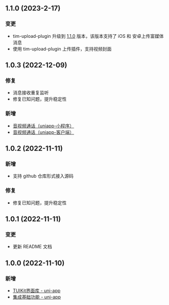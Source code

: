 ## 1.1.0 (2023-2-17)
### 变更
- tim-upload-plugin 升级到 [1.1.0](https://www.npmjs.com/package/tim-upload-plugin) 版本，该版本支持了 iOS 和 安卓上传富媒体消息
- 使用 tim-upload-plugin 上传插件，支持视频封面

## 1.0.3 (2022-12-09)
### 修复
- 消息接收重复监听
- 修复已知问题，提升稳定性
### 新增
- [音视频通话（uniapp-小程序）](https://cloud.tencent.com/document/product/269/83857)
- [音视频通话（uniapp-客户端）](https://cloud.tencent.com/document/product/269/83858)
## 1.0.2 (2022-11-11)
### 新增
- 支持 github 仓库形式接入源码
### 修复
- 修复已知问题，提升稳定性

## 1.0.1 (2022-11-11)
### 变更
- 更新 README 文档

## 1.0.0 (2022-11-10)
### 新增
- [TUIKit界面库 - uni-app](https://cloud.tencent.com/document/product/269/79111)
- [集成基础功能 - uni-app](https://cloud.tencent.com/document/product/269/64507)